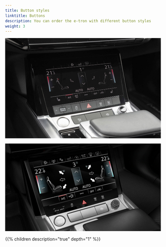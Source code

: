 ```yaml
---
title: Button styles
linktitle: Buttons
description: You can order the e-tron with different button styles
weight: 3
---
```


![Glas buttons](standardbuttons.png "Standard buttons")

![Glas buttons](glasbuttons.png "Glas buttons")

{{% children description="true" depth="1" %}}